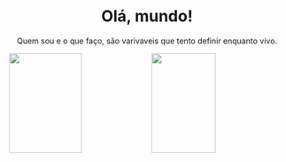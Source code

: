<h1 align="center">Olá, mundo!</h1>
<p align="center">Quem sou e o que faço, são varivaveis que tento definir enquanto vivo.<p>
  <div style="display:flex; justify-content: center;">
    <img height="180em" align="center" width="51%" src="https://github-readme-stats.vercel.app/api?username=Wesley-Fernandes&count_private=trueshow_icons=true&theme=merko">
<img height="180em" align="center" width="48%" src="https://github-readme-stats.vercel.app/api/top-langs/?username=Wesley-Fernandes&layout=compact&theme=merko">
   </div>
<!--
**Wesley-Fernandes/Wesley-Fernandes** is a ✨ _special_ ✨ repository because its `README.md` (this file) appears on your GitHub profile.

Here are some ideas to get you started:

- 🔭 I’m currently working on ...
- 🌱 I’m currently learning ...
- 👯 I’m looking to collaborate on ...
- 🤔 I’m looking for help with ...
- 💬 Ask me about ...
- 📫 How to reach me: ...
- 😄 Pronouns: ...
- ⚡ Fun fact: ...
-->
